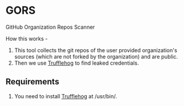 # GORS
GitHub Organization Repos Scanner

How this works - 
1. This tool collects the git repos of the user provided organization's sources (which are not forked by the organization) and are public.
2. Then we use [Trufflehog](https://github.com/trufflesecurity/trufflehog) to find leaked credentials. 

## Requirements
1. You need to install [Trufflehog](https://github.com/trufflesecurity/trufflehog) at /usr/bin/.
